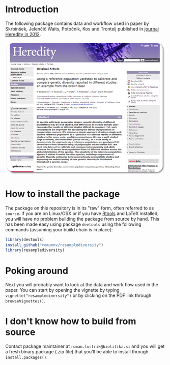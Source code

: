 # Introduction

The following package contains data and workflow used in paper by Skrbinšek, Jelenčič Waits, Potočnik, Kos and Trontelj published in [journal Heredity in 2012](http://www.nature.com/hdy/journal/v109/n5/full/hdy201242a.html).

![heredity picture](hereditypaper.png)
# How to install the package

The package on this repository is in its "raw" form, often referred to as `source`. If you are on Linux/OSX or if you have [Rtools](http://cran.r-project.org/bin/windows/Rtools/) and LaTeX installed, you will have no problem building the package from source by hand. This has been made easy using package `devtools` using the following commands (assuming your buiild chain is in place):

```R
library(devtools)
install_github("romunov/resamplediversity")
library(resamplediversity)
```

# Poking around

Next you will probably want to look at the data and work flow used in the paper. You can start by opening the vignette by typing `vignette("resamplediversity")` or by clicking on the PDF link through `browseVignettes()`.

# I don't know how to build from source

Contact package maintainer at `roman.lustrik@biolitika.si` and you will get a fresh binary package (.zip file) that you'll be able to install through `install.packages()`.
